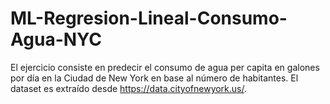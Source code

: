 # ML-Regresion-Lineal-Consumo-Agua-NYC
El ejercicio consiste en predecir el consumo de agua per capita en galones por día en la Ciudad de New York en base al número de habitantes. El dataset es extraído desde https://data.cityofnewyork.us/.
